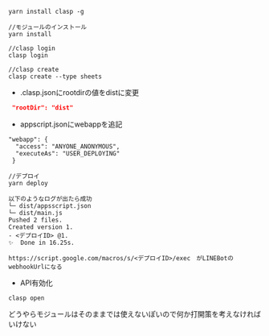 ```
yarn install clasp -g

//モジュールのインストール
yarn install 

//clasp login
clasp login

//clasp create 
clasp create --type sheets

```

- .clasp.jsonにrootdirの値をdistに変更

```.clasp.json
 "rootDir": "dist"
```

- appscript.jsonにwebappを追記
```
"webapp": {
  "access": "ANYONE_ANONYMOUS",
  "executeAs": "USER_DEPLOYING"
 }
```

```
//デプロイ
yarn deploy

以下のようなログが出たら成功
└─ dist/appsscript.json
└─ dist/main.js
Pushed 2 files.
Created version 1.
- <デプロイID> @1.
✨  Done in 16.25s.
```

```
https://script.google.com/macros/s/<デプロイID>/exec　がLINEBotのwebhookUrlになる
```

- API有効化
```
clasp open 
```


どうやらモジュールはそのままでは使えないぽいので何か打開策を考えなければいけない